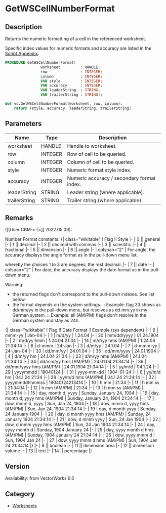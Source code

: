 # GetWSCellNumberFormat

## Description
Returns the numeric formatting of a cell in the referenced worksheet.

Specific index values for numeric formats and accuracy are listed in the [Script Appendix](../Appendix/pages/Appendix%20E%20-%20Miscellaneous%20Selectors.md#record---worksheet-field-types).

```pascal
PROCEDURE GetWSCellNumberFormat(
				worksheet         : HANDLE;
				row               : INTEGER;
				column            : INTEGER;
				VAR style         : INTEGER;
				VAR accuracy      : INTEGER;
				VAR leaderString  : STRING;
				VAR trailerString : STRING);
```

```python
def vs.GetWSCellNumberFormat(worksheet, row, column):
    return (style, accuracy, leaderString, trailerString)
```

## Parameters
|Name|Type|Description|
|---|---|---|
|worksheet|HANDLE|Handle to worksheet.|
|row|INTEGER|Row of cell to be queried.|
|column|INTEGER|Column of cell to be queried.|
|style|INTEGER|Numeric format style index.|
|accuracy|INTEGER|Numeric accuracy / secondary format index.|
|leaderString|STRING|Leader string (where applicable).|
|trailerString|STRING|Trailer string (where applicable).|

## Remarks
([[User:CBM-c-|_c_]] 2022.05.09):

Number Format constants:
{| class="wikitable"
! Flag !! Style 
|-
| 0 || general
|-
| 1 || decimal
|-
| 2 || decimal with commas
|-
| 3 || scientific
|-
| 4 || fractional
|-
| 5 || dimension
|-
| 6 || angle
|-
| colspan="2" | For angle, the accuracy displays the angle format as in the pull-down menu list, 

whereby the choices 1 to 3 are degrees, the rest decimal.
|-
| 7 || date
|-
| colspan="2" | For date, the accuracy displays the date format as in the pull-down menu. 

Warning: 
* the returned flags don't correspond to the pull-down indexes. See list below.
* the format depends on the system settings.
:: Example: flag 33 shows as dd/mm/yy in the pull-down menu, but resolves as dd.mm.yy in my German system.
:: Example: all (AM/PM) flags don't resolve in the German system and stay as 24h.

{| class="wikitable"
! Flag !! Date Format !! Example (sys dependent)
|-
| 9
| mmm-yy
| Jan-04
|-
| 1
| m/d/yy
| 1.24.04
|-
| 30
| mm/dd/yyyy
| 01.24.1904
|-
| 2
| m/d/yy hmm
| 1.24.04 21:34
|-
| 14
| m/d/yy hms (AM/PM)
| 1.24.04  21:34:14
|-
| 8
| d-mmm
| 24-Jan
|-
| 3
| d/m/yy
| 24.1.04
|-
| 7
| d-mmm-yy
| 24-Jan-04
|-
| 33
| dd/mm/yy
| 24.01.04
|-
| 35
| dd/mm/yyyy
| 24.01.1904
|-
| 4
| d/m/yy hm
| 24.1.04 21:34
|-
| 23
| d/m/yy hms (AM/PM)
| 24.1.04  21:34:14
|-
| 34
| dd/mm/yy hms (AM/PM)
| 24.01.04  21:34:14
|-
| 36
| dd/mm/yyyy hms (AM/PM)
| 24.01.1904  21:34:14
|-
| 5
| yy/m/d
| 04.1.24
|-
| 29
| yyyymmdd
| 19040124
|-
| 31
| yyyy-mm-dd
| 1904-01-24
|-
| 6
| yy/m/d hm
| 04.1.24 21:34
|-
| 28
| yy/m/d hms (AM/PM)
| 04.1.24  21:34:14
|-
| 32
| yyyymmddhhmmss
| 19040124213414
|-
| 10
| h mm
| 21:34
|-
| 11
| h mm ss
| 21:34:14
|-
| 12
| h mm (AM/PM)
| 21:34
|-
| 13
| h mm ss (AM/PM)
| 21:34:14
|-
| 15
| day, month d, yyyy
| Sunday, January 24, 1904
|-
| 16
| day, month d, yyyy hms (AM/PM)
| Sunday, January 24, 1904  21:34:14
|-
| 17
| dow, mmm d, yyyy
| Sun, Jan 24, 1904
|-
| 18
| dow, mmm d, yyyy hms (AM/PM)
| Sun, Jan 24, 1904  21:34:14
|-
| 19
| day, d month yyyy
| Sunday, 24 January 1904
|-
| 20
| day, d month yyyy hms (AM/PM)
| Sunday, 24 January 1904  21:34:14
|-
| 21
| dow, d mmm yyyy
| Sun, 24 Jan 1904
|-
| 22
| dow, d mmm yyyy hms (AM/PM)
| Sun, 24 Jan 1904  21:34:14
|-
| 24
| day, yyyy month d
| Sunday, 1904 January 24
|-
| 25
| day, yyyy month d hms (AM/PM)
| Sunday, 1904 January 24  21:34:14
|-
| 26
| dow, yyyy mmm d
| Sun, 1904 Jan 24
|-
| 27
| dow, yyyy mmm d hms (AM/PM)
| Sun, 1904 Jan 24  21:34:14
|}
|-
| 8 || boolean
|-
| 11 || dimension area
|-
| 12 || dimension volume
|-
| 13 || text
|-
| 14 || percentage
|}

## Version
Availability: from VectorWorks 9.0

## Category
* [Worksheets](../Categories/Worksheets.md)
